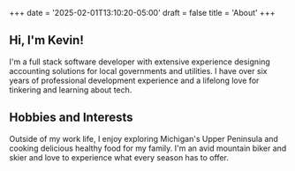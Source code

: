 +++
date = '2025-02-01T13:10:20-05:00'
draft = false
title = 'About'
+++

## Hi, I'm Kevin!

I'm a full stack software developer with extensive experience designing accounting solutions for local governments and utilities. I have over six years of professional development experience and a lifelong love for tinkering and learning about tech.

## Hobbies and Interests

Outside of my work life, I enjoy exploring Michigan's Upper Peninsula and cooking delicious healthy food for my family. I'm an avid mountain biker and skier and love to experience what every season has to offer.